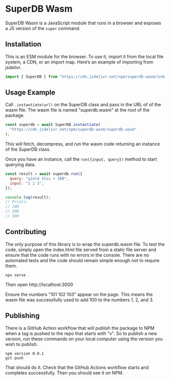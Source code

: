 # SuperDB Wasm

SuperDB Wasm is a JavaScript module that runs in a browser and exposes a JS version of the `super` command.

## Installation

This is an ESM module for the browser. To use it, import it from the local file system, a CDN, or an import map. Here’s an example of importing from jsdelivr.

```js
import { SuperDB } from "https://cdn.jsdelivr.net/npm/superdb-wasm/index.js";
```

## Usage Example

Call `.instantiate(url)` on the SuperDB class and pass in the URL of of the wasm file. The wasm file is named "superdb.wasm" at the root of the package.

```js
const superdb = await SuperDB.instantiate(
  "https://cdn.jsdelivr.net/npm/superdb-wasm/superdb.wasm"
);
```

This will fetch, decompress, and run the wasm code returning an instance of the SuperDB class.

Once you have an instance, call the `run({input, query})` method to start querying data.

```js
const result = await superdb.run({
  query: "yield this + 100",
  input: "1 2 3",
});

console.log(result);
// Prints:
// 100
// 200
// 300
```

## Contributing

The only purpose of this library is to wrap the superdb.wasm file. To test the code, simply open the index.html file served from a static file server and ensure that the code runs with no errors in the console. There are no automated tests and the code should remain simple enough not to require them.

```
npx serve .
```

Then open http://localhost:3000

Ensure the numbers "101 102 103" appear on the page. This means the wasm file was successfully used to add 100 to the numbers 1, 2, and 3.

## Publishing

There is a GitHub Action workflow that will publish the package to NPM when a tag is pushed to the repo that starts with "v". So to publish a new version, run these commands on your local computer using the version you wish to publish.

```
npm version 0.0.1
git push
```

That should do it. Check that the GitHub Actions workflow starts and completes successfully. Then you should see it on NPM.
